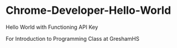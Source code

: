 Chrome-Developer-Hello-World
============================

Hello World with Functioning API Key

For Introduction to Programming Class at GreshamHS
